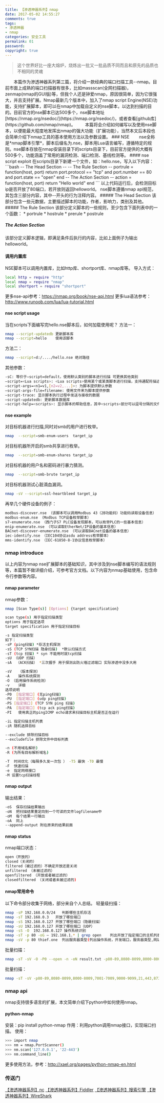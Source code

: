 ```yaml
---
title: 【渗透神器系列】nmap
date: 2017-05-02 14:55:27
comments: true
tags:
- 渗透神器
- nmap
categories: 安全工具
permalink: 01
password:
copyright: true
---
```

<blockquote class="blockquote-center">这个世界好比一座大熔炉，烧炼出一批又一批品质不同而且和原先的品质也不相同的灵魂</blockquote>
　　本篇作为渗透神器系列第三篇，将介绍一款经典的端口扫描工具--nmap。目前市面上成熟的端口扫描器有很多，比如massscan(全网扫描器)，zenmap(nmap的GUI版)等，但我个人还是钟爱nmap，原因很简单，因为它很强大，并且支持扩展。Nmap最新几个版本中，加入了nmap script Engine(NSE)功能，支持扩展脚本，即可以在nmap中加载自定义的nse脚本，以达到扫描的目的。目前官方的nse脚本已达500多个，nse脚本地址[https://nmap.org/nsedoc/](https://nmap.org/nsedoc/)，或者查看[github库](https://github.com/nmap/nmap)。
　　本篇将会介绍如何编写以及使用nse脚本，以便能最大程度地发挥出nmap的强大功能（扩展功能），当然本文后本段也会简单介绍下nmap工具的基本使用方法以及参数设置。
<!--more -->
### NSE
　　nse全称是*nmap脚本引擎*，脚本后缀名为.nse，脚本用Lua语言编写，遵循特定的规则。nse脚本存放在nmap安装目录下的scripts目录下，目前官方提供的大概有500多个，功能涵盖了常用的漏洞检测、端口检测、基线检测等。
#### nse script exploit
在scripts目录下新建一个文件，如：hello.nse，写入以下内容：
```bash
-- The Head Section --
-- The Rule Section --
portrule = function(host, port)
return port.protocol == "tcp" and port.number == 80 and port.state == "open"
end
-- The Action Section --
action = function(host, port)
return "Hello world"
end
```
以上代码运行后，会检测目标ip是否开放了80端口，若开放则返回helloworld。
nse脚本遵循nmap api规范，其包含三部分内容，其中--开头的行为注释内容。
##### The Head Section
该部分包含一些元数据，主要描述脚本的功能，作者，影响力，类别及其他。
##### The Rule Section
该部分定义脚本的一些规则，至少包含下面列表中的一个函数：
* portrule
* hostrule
* prerule
* postrule

##### The Action Section
该部分定义脚本逻辑，即满足条件后执行的内容，比如上面例子为输出helloworld。

#### 调用内置库
NSE脚本可以调用内置库，比如http库、shortport库、nmap库等。
导入方式：
```bash
local http = require "http"
local nmap = require "nmap"
local shortport = require "shortport"
```
更多nse-api参考：https://nmap.org/book/nse-api.html
更多lua语法参考：http://www.runoob.com/lua/lua-tutorial.html
#### nse script usage
当在scripts下面编写完hello.nse脚本后，如何加载使用呢？
方法一：
```bash
nmap --script-updatedb 更新脚本库
nmap --script=hello    使用该脚本
```
方法二：
```bash
nmap --script=d:/..../hello.nse 绝对路径
```
其他参数：
```bash
-sC: 等价于–script=default，使用默认类别的脚本进行扫描 可更换其他类别
–script=<Lua scripts>: <Lua scripts>使用某个或某类脚本进行扫描，支持通配符描述
–script-args=<n1=v1,[n2=v2,...]>: 为脚本提供默认参数
–script-args-file=filename: 使用文件来为脚本提供参数
–script-trace: 显示脚本执行过程中发送与接收的数据
–script-updatedb: 更新脚本数据库
–script-help=<scripts>: 显示脚本的帮助信息，其中<scripts>部分可以逗号分隔的文件或脚本类别
```
#### nse example
对目标机器进行扫描,同时对smb的用户进行枚举。
```bash
nmap  --script=smb-enum-users  target_ip
```
对目标机器所开启的smb共享进行枚举。
```bash
nmap  --script=smb-enum-shares target_ip
```
对目标机器的用户名和密码进行暴力猜测。
```bash
nmap  --script=smb-brute target_ip
```
对目标机器测试心脏滴血漏洞。
```bash
nmap -sV --script=ssl-heartbleed target_ip
```
再举几个硬件设备的例子：
```bash
modbus-discover.nse （该脚本可以调用Modbus 43（2B功能码）功能码读取设备信息）
modbus-enum.nse （Modbus TCP设备枚举脚本）
s7-enumerate.nse （西门子S7 PLC设备发现脚本，可以枚举PLC的一些基本信息）
enip-enumerate.nse （可以读取EtherNet/IP设备的基本信息）
BACnet-discover-enumerate.nse （可以读取BACnet设备的基本信息）
iec-identify.nse （IEC104协议asdu address枚举脚本）
mms-identify.nse （IEC-61850-8-1协议信息枚举脚本）
```
### nmap introduce
以上内容为nmap nse扩展脚本的基础知识，其中涉及到nse脚本编写的语法规则等，本篇暂不做详细介绍，可参考官方文档。以下内容为nmap基础使用，包含命令行参数等内容。
#### nmap parameter
nmap参数：
```bash
nmap [Scan Type(s)] [Options] {target specification}

scan type(s) 用于指定扫描类型
options 用于指定选项
target specification 用于指定扫描目标

-s 指定扫描类型
如下：
-sP (ping扫描) *存活主机探测
-sS (TCP SYN扫描 隐身扫描)  *默认扫描方式
-sT (tcp 扫描) * syn 不能用时就tcp扫描
-sU （UDP 扫描）
-sA  （ACK扫描） *三次握手 用于探测出防火墙过滤端口 实际渗透中没多大用

-sV   （版本探测）
-A    操作系统探测
-O （启用操作系统检测）
-v    详细
选项说明
-P0  [指定端口] (无ping扫描)
-PU  [指定端口] (udp ping扫描)
-PS [指定端口] (TCP SYN ping 扫描)
-PA  [指定端口] (tcp ack ping扫描) 
-PI   使用真正的pingICMP echo请求来扫描目标主机是否正在运行

-iL 指定扫描主机列表
-iR 随机选择目标

--exclude 排除扫描目标
--excludefile 排除文件中目标列表

-n (不用域名解析)
-R (为所有目标解析域名)

-T  时间优化（每隔多久发一次包 ） -T5 最快 -T0 最慢
-F  快速扫描
-e  指定网络接口
-M 设置tcp扫描线程
```
#### nmap output
输出结果：
```bash
-oS  保存扫描结果输出
-oN  把扫描结果重定向到一个可读的文件logfilename中
-oM  每个结果一行输出
-oA  同上
--append-output 附在原来的结果前面
```
#### nmap status
nmap端口状态：
```bash
open（开放的）
closed（关闭的）
filtered（被过滤的）不确定开放还是关闭
unfiltered （未被过滤的）
openfiltered （开放或者被过滤的）
closedfiltered （关闭或者未被过滤的)
```
#### nmap常用命令
以下命令部分收集于网络，部分来自个人总结。
轻量级扫描：
```bash
nmap -sP 192.168.0.0/24   判断哪些主机存活
nmap -sT 192.168.0.3   开放了哪些端口
nmap -sS 192.168.0.127 开放了哪些端口（隐蔽扫描）
nmap -sU 192.168.0.127 开放了哪些端口（UDP）
nmap -sS -O  192.168.0.127 操作系统识别
nmap -sT -p 80 -oG – 192.168.1.* | grep open    列出开放了指定端口的主机列表
nmap -sV -p 80 thief.one  列出服务器类型(列出操作系统，开发端口，服务器类型,网站脚本类型等)
```
批量扫描：
```bash
nmap -sT -sV -O -P0 --open -n -oN result.txt -p80-89,8080-8099,8000-8009,7001-7009,9000-9099,21,443,873,2601,2604,3128,4440,6082,6379,8888,3389,9200,11211,27017,28017,389,8443,4848,8649,995,9440,9871,2222,2082,3311,18100,9956,1433,3306,1900,49705,50030,7778,5432,7080,5900,50070,5000,5560,10000 -iL ip.txt
```
批量扫描：
```bash
nmap -sT -sV -p80-89,8080-8099,8000-8009,7001-7009,9000-9099,21,443,873,2601,2604,3128,4440,6082,6379,8888,3389,9200,11211,27017,28017,389,8443,4848,8649,995,9440,9871,2222,2082,3311,18100,9956,1433,3306,1900,49705,50030,7778,5432,7080,5900,50070,5000,5560,10000 --open --max-hostgroup 10 --max-parallelism 10 --max-rtt-timeout 1000ms --host-timeout 800s --max-scan-delay 2000ms -iL ~/Desktop/ip.txt -oN ~/Desktop/result/result.txt
```
### nmap api
nmap支持很多语言的扩展，本文简单介绍下python中如何使用nmap。
#### python-nmap
安装：pip install python-nmap
作用：利用python调用nmap接口，实现端口扫描。
使用：
```bash
>>> import nmap
>>> nm = nmap.PortScanner()
>>> nm.scan('127.0.0.1', '22-443')
>>> nm.command_line()
```
更多使用方法，参考：http://xael.org/pages/python-nmap-en.html

### 传送门
[【渗透神器系列】nc](http://thief.one/2017/04/10/1/)
[【渗透神器系列】Fiddler](http://thief.one/2017/04/27/1)
[【渗透神器系列】搜索引擎](http://thief.one/2017/05/19/1)
[【渗透神器系列】WireShark](http://thief.one/2017/02/09/WireShark%E8%BF%87%E6%BB%A4%E8%A7%84%E5%88%99/)
